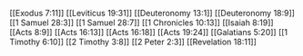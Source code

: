 [[Exodus 7:11]]
[[Leviticus 19:31]]
[[Deuteronomy 13:1]]
[[Deuteronomy 18:9]]
[[1 Samuel 28:3]]
[[1 Samuel 28:7]]
[[1 Chronicles 10:13]]
[[Isaiah 8:19]]
[[Acts 8:9]]
[[Acts 16:13]]
[[Acts 16:18]]
[[Acts 19:24]]
[[Galatians 5:20]]
[[1 Timothy 6:10]]
[[2 Timothy 3:8]]
[[2 Peter 2:3]]
[[Revelation 18:11]]
